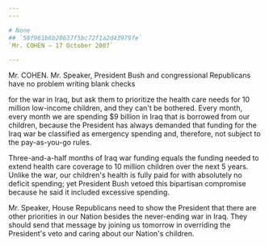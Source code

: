 ```yaml
---
---

# None
## `58f961b6b28637f5bc72f1a2d43979fe`
`Mr. COHEN — 17 October 2007`

---
```



Mr. COHEN. Mr. Speaker, President Bush and congressional Republicans 
have no problem writing blank checks


for the war in Iraq, but ask them to prioritize the health care needs 
for 10 million low-income children, and they can't be bothered. Every 
month, every month we are spending $9 billion in Iraq that is borrowed 
from our children, because the President has always demanded that 
funding for the Iraq war be classified as emergency spending and, 
therefore, not subject to the pay-as-you-go rules.

Three-and-a-half months of Iraq war funding equals the funding needed 
to extend health care coverage to 10 million children over the next 5 
years. Unlike the war, our children's health is fully paid for with 
absolutely no deficit spending; yet President Bush vetoed this 
bipartisan compromise because he said it included excessive spending.

Mr. Speaker, House Republicans need to show the President that there 
are other priorities in our Nation besides the never-ending war in 
Iraq. They should send that message by joining us tomorrow in 
overriding the President's veto and caring about our Nation's children.
